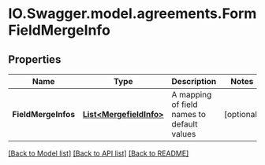 # IO.Swagger.model.agreements.FormFieldMergeInfo
## Properties

Name | Type | Description | Notes
------------ | ------------- | ------------- | -------------
**FieldMergeInfos** | [**List&lt;MergefieldInfo&gt;**](MergefieldInfo.md) | A mapping of field names to default values | [optional] 

[[Back to Model list]](../README.md#documentation-for-models) [[Back to API list]](../README.md#documentation-for-api-endpoints) [[Back to README]](../README.md)

